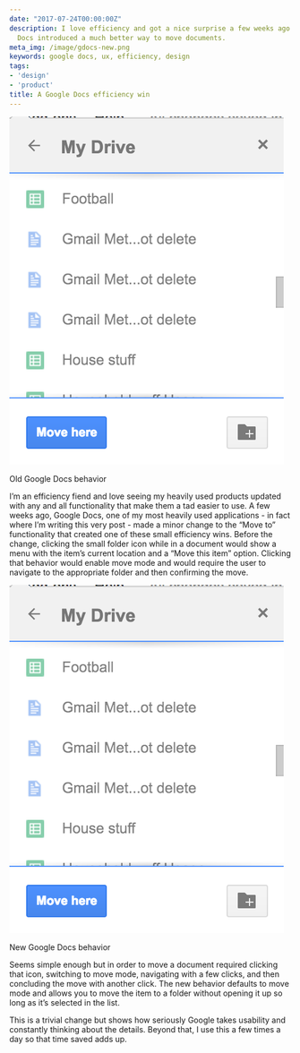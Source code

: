 ```yaml
---
date: "2017-07-24T00:00:00Z"
description: I love efficiency and got a nice surprise a few weeks ago when Google
  Docs introduced a much better way to move documents.
meta_img: /image/gdocs-new.png
keywords: google docs, ux, efficiency, design
tags:
- 'design'
- 'product'
title: A Google Docs efficiency win
---
```



<div class="right10">
  <img src="/image/gdocs-new.png" alt="Old Google Docs behavior" data-width="450" data-height="571" data-layout="responsive" />
  <p class="caption">Old Google Docs behavior</p>
</div>

I’m an efficiency fiend and love seeing my heavily used products updated with any and all functionality that make them a tad easier to use. A few weeks ago, Google Docs, one of my most heavily used applications - in fact where I’m writing this very post - made a minor change to the “Move to” functionality that created one of these small efficiency wins. Before the change, clicking the small folder icon while in a document would show a menu with the item’s current location and a “Move this item” option. Clicking that behavior would enable move mode and would require the user to navigate to the appropriate folder and then confirming the move.

<div class="right10">
  <img src="/image/gdocs-new.png" alt="Old Google Docs behavior" data-width="450" data-height="571" data-layout="responsive" />
  <p class="caption">New Google Docs behavior</p>
</div>

Seems simple enough but in order to move a document required clicking that icon, switching to move mode, navigating with a few clicks, and then concluding the move with another click. The new behavior defaults to move mode and allows you to move the item to a folder without opening it up so long as it’s selected in the list.

This is a trivial change but shows how seriously Google takes usability and constantly thinking about the details. Beyond that, I use this a few times a day so that time saved adds up.

